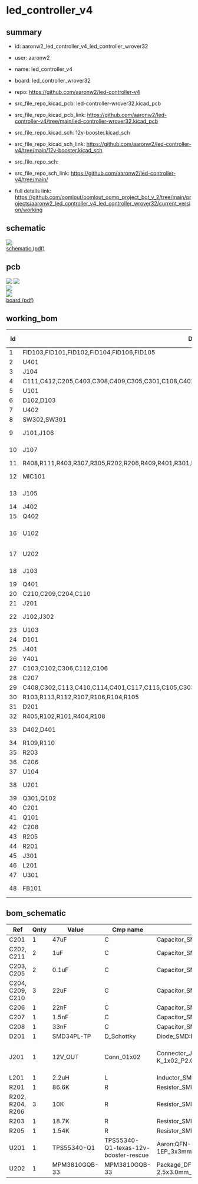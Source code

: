 # led_controller_v4
 
## summary 
* id: aaronw2_led_controller_v4_led_controller_wrover32
* user: aaronw2
* name: led_controller_v4
* board: led_controller_wrover32
* repo: https://github.com/aaronw2/led-controller-v4
* src_file_repo_kicad_pcb: led-controller-wrover32.kicad_pcb
* src_file_repo_kicad_pcb_link: https://github.com/aaronw2/led-controller-v4/tree/main/led-controller-wrover32.kicad_pcb
* src_file_repo_kicad_sch: 12v-booster.kicad_sch
* src_file_repo_kicad_sch_link: https://github.com/aaronw2/led-controller-v4/tree/main/12v-booster.kicad_sch

* src_file_repo_sch: 
* src_file_repo_sch_link: https://github.com/aaronw2/led-controller-v4/tree/main/
* full details link: https://github.com/oomlout/oomlout_oomp_project_bot_v_2/tree/main/projects/aaronw2_led_controller_v4_led_controller_wrover32/current_version/working  

## schematic  
![](working_schematic_600.png)  
[schematic (pdf)](working_schematic.pdf) 






















## pcb  
![](working_3d_600.png) 
![](working_3d_front_600.png)  
![](working_3d_back_600.png)  
![](working_600.png)  
[board (pdf)](working.pdf)  

## working_bom
| Id | Designator | Footprint | Quantity | Designation | Supplier and ref |  | None | 
| --- | --- | --- | --- | --- | --- | --- | --- | 
| 1 | FID103,FID101,FID102,FID104,FID106,FID105 | Fiducial_0.5mm_Mask1mm | 6 | Fiducial |  |  | [''] | 
| 2 | U401 | LGA-28_5.2x3.8mm_P0.5mm | 1 | BNO085 |  |  | [''] | 
| 3 | J104 | USB_Micro-B_Molex-105017-0001 | 1 | USB_B_Micro |  |  | [''] | 
| 4 | C111,C412,C205,C403,C308,C409,C305,C301,C108,C402,C406,C304,C116,C411,C203,C407,C404,C413,C307,C107,C104 | C_0402_1005Metric | 21 | 0.1uF |  |  | [''] | 
| 5 | U101 | SOT-323-6L | 1 | USBUF02W6 |  |  | [''] | 
| 6 | D102,D103 | D_SOD-323 | 2 | UDD32C12L01 |  |  | [''] | 
| 7 | U402 | HWQFN-24_EP_4x4_Pitch0.5mm | 1 | PCA9575HF |  |  | [''] | 
| 8 | SW302,SW301 | SW_Push_1P1T_NO_CK_KMR2 | 2 | KMR2 |  |  | [''] | 
| 9 | J101,J106 | Molex_PicoBlade_53047-0610_1x06_P1.25mm_Vertical | 2 | Molex PicoBlade 6-pin |  |  | [''] | 
| 10 | J107 | JST_SH_BM09B-SRSS-TB_1x09-1MP_P1.00mm_Vertical | 1 | 5V_LOGIC |  |  | [''] | 
| 11 | R408,R111,R403,R307,R305,R202,R206,R409,R401,R301,R308,R407,R303,R402,R302,R204,R406,R304,R306,R309 | R_0402_1005Metric | 20 | 10K |  |  | [''] | 
| 12 | MIC101 | Knowles_LGA-6_3.5x2.65mm | 1 | SPH0645LM4H-B |  |  | [''] | 
| 13 | J105 | Molex_PicoBlade_53047-0210_1x02_P1.25mm_Vertical | 1 | POWER IN |  |  | [''] | 
| 14 | J402 | PinHeader_2x07_P2.54mm_Vertical | 1 | GPIO_CONN |  |  | [''] | 
| 15 | Q402 | SOT-563 | 1 | EM6K7T2R |  |  | [''] | 
| 16 | U102 | ESP32-S3-WROOM-2-N32R8V | 1 | ESP32-S3-WROOM-2-N32R8V |  |  | [''] | 
| 17 | U202 | Monolithic_QFN-12-2.5x3.0mm_P0.4mm | 1 | MPM3810GQB-33 |  |  | [''] | 
| 18 | J103 | JST_SH_BM03B-SRSS-TB_1x03-1MP_P1.00mm_Vertical | 1 | STATUS OUT |  |  | [''] | 
| 19 | Q401 | SOT-23-6 | 1 | SIL2301-TP |  |  | [''] | 
| 20 | C210,C209,C204,C110 | C_0603_1608Metric | 4 | 22uF |  |  | [''] | 
| 21 | J201 | JST_PH_B2B-PH-K_1x02_P2.00mm_Vertical | 1 | 12V_OUT |  |  | [''] | 
| 22 | J102,J302 | Molex_PicoBlade_53047-0410_1x04_P1.25mm_Vertical | 2 | Molex PicoBlade 4-pin |  |  | [''] | 
| 23 | U103 | SOT-762-1 | 1 | NTS0104BQ,115 |  |  | [''] | 
| 24 | D101 | LED_WS2812_2020 | 1 | WS2812_2020 |  |  | [''] | 
| 25 | J401 | JST_PH_B3B-PH-K_1x03_P2.00mm_Vertical | 1 | Fan PWM |  |  | [''] | 
| 26 | Y401 | OSC_OM-7604-C7 | 1 | OM-7604-C7 |  |  | [''] | 
| 27 | C103,C102,C306,C112,C106 | C_0603_1608Metric | 5 | 10uF |  |  | [''] | 
| 28 | C207 | C_0402_1005Metric | 1 | 1.5nF |  |  | [''] | 
| 29 | C408,C302,C113,C410,C114,C401,C117,C115,C105,C303,C405,C211,C101,C202,C109 | C_0402_1005Metric | 15 | 1uF |  |  | [''] | 
| 30 | R103,R113,R112,R107,R106,R104,R105 | R_0402_1005Metric | 7 | 33 |  |  | [''] | 
| 31 | D201 | D_SOD-123F | 1 | SMD34PL-TP |  |  | [''] | 
| 32 | R405,R102,R101,R404,R108 | R_0402_1005Metric | 5 | 4.7K |  |  | [''] | 
| 33 | D402,D401 | D_0402_1005Metric | 2 | CDBQR0230R-HF |  |  | [''] | 
| 34 | R109,R110 | R_0402_1005Metric | 2 | 2.2K |  |  | [''] | 
| 35 | R203 | R_0402_1005Metric | 1 | 18.7K |  |  | [''] | 
| 36 | C206 | C_0402_1005Metric | 1 | 22nF |  |  | [''] | 
| 37 | U104 | Texas_DSBGA-8_0.9x1.9mm_Layout2x4_P0.5mm | 1 | TCA9406ZYPR |  |  | [''] | 
| 38 | U201 | QFN-16-1EP_3x3mm_P0.5mm_EP2.7x2.7mm_ThermalVias | 1 | TPS55340-Q1 |  |  | [''] | 
| 39 | Q301,Q102 | SOT-323_SC-70 | 2 | BSS138 |  |  | [''] | 
| 40 | C201 | C_1210_3225Metric | 1 | 47uF |  |  | [''] | 
| 41 | Q101 | SOT-363_SC-70-6 | 1 | UMH3N |  |  | [''] | 
| 42 | C208 | C_0402_1005Metric | 1 | 33nF |  |  | [''] | 
| 43 | R205 | R_0402_1005Metric | 1 | 1.54K |  |  | [''] | 
| 44 | R201 | R_0402_1005Metric | 1 | 86.6K |  |  | [''] | 
| 45 | J301 | microSD_HC_Molex_047571-0001 | 1 | Micro_SD_Card |  |  | [''] | 
| 46 | L201 | L_1210_3225Metric | 1 | 2.2uH |  |  | [''] | 
| 47 | U301 | LFCSP-20-1EP_4x4mm_P0.5mm_EP2.6x2.6mm | 1 | SSM2518CPZ |  |  | [''] | 
| 48 | FB101 | L_0603_1608Metric | 1 | 2A 300 ohm@100MHz |  |  | [''] | 


## bom_schematic
| Ref | Qnty | Value | Cmp name | Footprint | Description | Vendor | DNP | 
| --- | --- | --- | --- | --- | --- | --- | --- | 
| C201 | 1 | 47uF | C | Capacitor_SMD:C_1210_3225Metric | Unpolarized capacitor |  |  | 
| C202, C211 | 2 | 1uF | C | Capacitor_SMD:C_0402_1005Metric | Unpolarized capacitor |  |  | 
| C203, C205 | 2 | 0.1uF | C | Capacitor_SMD:C_0402_1005Metric | Unpolarized capacitor |  |  | 
| C204, C209, C210 | 3 | 22uF | C | Capacitor_SMD:C_0603_1608Metric | Unpolarized capacitor |  |  | 
| C206 | 1 | 22nF | C | Capacitor_SMD:C_0402_1005Metric | Unpolarized capacitor |  |  | 
| C207 | 1 | 1.5nF | C | Capacitor_SMD:C_0402_1005Metric | Unpolarized capacitor |  |  | 
| C208 | 1 | 33nF | C | Capacitor_SMD:C_0402_1005Metric | Unpolarized capacitor |  |  | 
| D201 | 1 | SMD34PL-TP | D_Schottky | Diode_SMD:D_SOD-123F | Schottky diode |  |  | 
| J201 | 1 | 12V_OUT | Conn_01x02 | Connector_JST:JST_PH_B2B-PH-K_1x02_P2.00mm_Vertical | Generic connector, single row, 01x02, script generated (kicad-library-utils/schlib/autogen/connector/) |  |  | 
| L201 | 1 | 2.2uH | L | Inductor_SMD:L_1210_3225Metric | Inductor |  |  | 
| R201 | 1 | 86.6K | R | Resistor_SMD:R_0402_1005Metric | Resistor |  |  | 
| R202, R204, R206 | 3 | 10K | R | Resistor_SMD:R_0402_1005Metric | Resistor |  |  | 
| R203 | 1 | 18.7K | R | Resistor_SMD:R_0402_1005Metric | Resistor |  |  | 
| R205 | 1 | 1.54K | R | Resistor_SMD:R_0402_1005Metric | Resistor |  |  | 
| U201 | 1 | TPS55340-Q1 | TPS55340-Q1-texas-12v-booster-rescue | Aaron:QFN-16-1EP_3x3mm_P0.5mm_EP2.7x2.7mm_ThermalVias |  |  |  | 
| U202 | 1 | MPM3810GQB-33 | MPM3810GQB-33 | Package_DFN_QFN:Monolithic_QFN-12-2.5x3.0mm_P0.4mm | 6V, 1.2V, 1.2A peak simple module with integrated inductor |  |  | 




